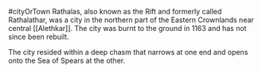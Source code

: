 #cityOrTown 
Rathalas, also known as the Rift and formerly called Rathalathar, was a city in the northern part of the Eastern Crownlands near central [[Alethkar]]. The city was burnt to the ground in 1163 and has not since been rebuilt.

The city resided within a deep chasm that narrows at one end and opens onto the Sea of Spears at the other.